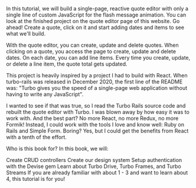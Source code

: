 In this tutorial, we will build a single-page, reactive quote editor with only a single line of custom JavaScript for the flash message animation. You can look at the finished project on the quote editor page of this website. Go ahead! Create a quote, click on it and start adding dates and items to see what we'll build.

With the quote editor, you can create, update and delete quotes. When clicking on a quote, you access the page to create, update and delete dates. On each date, you can add line items. Every time you create, update, or delete a line item, the quote total gets updated.

This project is heavily inspired by a project I had to build with React. When turbo-rails was released in December 2020, the first line of the README was: "Turbo gives you the speed of a single-page web application without having to write any JavaScript".

I wanted to see if that was true, so I read the Turbo Rails source code and rebuilt the quote editor with Turbo. I was blown away by how easy it was to work with. And the best part? No more React, no more Redux, no more Formik! Instead, I could work with the tools I love and know well: Ruby on Rails and Simple Form. Boring? Yes, but I could get the benefits from React with a tenth of the effort.



Who is this book for?
In this book, we will:

Create CRUD controllers
Create our design system
Setup authentication with the Devise gem
Learn about Turbo Drive, Turbo Frames, and Turbo Streams
If you are already familiar with about 1 - 3 and want to learn about 4, this tutorial is for you!